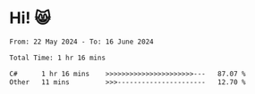 # Hi! 😸

<!--START_SECTION:waka-->

```txt
From: 22 May 2024 - To: 16 June 2024

Total Time: 1 hr 16 mins

C#      1 hr 16 mins    >>>>>>>>>>>>>>>>>>>>>>---   87.07 %
Other   11 mins         >>>----------------------   12.70 %
```

<!--END_SECTION:waka-->